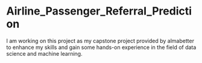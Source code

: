 # Airline_Passenger_Referral_Prediction
I am working on this project as my capstone project provided by almabetter to enhance my skills and gain some hands-on experience in the field of data science and machine learning.
